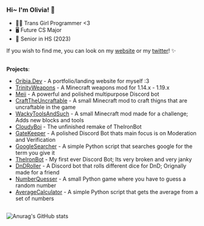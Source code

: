 ### Hi~ I'm Olivia! 👋

* 🏳️‍⚧️ Trans Girl Programmer <3
* 🖥️ Future CS Major
* 🎒 Senior in HS (2023)


If you wish to find me, you can look on my [website](https://oribia.dev/) or my [twitter](https://twitter.com/Oribia_Dev)! ✨


## 
 **Projects**:
- [Oribia.Dev](https://github.com/OribiaDev/oribia.dev.github.io) - A portfolio/landing website for myself :3
- [TrinityWeapons](https://github.com/OribiaDev/TrinityWeapons) - A Minecraft weapons mod for 1.14.x - 1.19.x
- [Meii](https://github.com/OribiaDev/Meii) - A powerful and polished multipurpose Discord bot 
- [CraftTheUncraftable](https://github.com/OribiaDev/CraftTheUncraftable) - A small Minecraft mod to craft thigns that are uncraftable in the game
- [WackyToolsAndSuch](https://github.com/OribiaDev/WackyToolsAndSuch) - A small Minecraft mod made for a challenge; Adds new blocks and tools
- [CloudyBoi](https://github.com/OribiaDev/CloudyBoi) - The unfinished remake of TheIronBot
- [GateKeeper](https://github.com/OribiaDev/GateKeeper) - A polished Discord Bot thats main focus is on Moderation and Verification
- [GoogleSearcher](https://github.com/OribiaDev/GoogleSearcher) - A simple Python script that searches google for the term you give it
- [TheIronBot](https://github.com/OribiaDev/TheIronBot) - My first ever Discord Bot; Its very broken and very janky
- [DnDRoller](https://github.com/OribiaDev/DnDRoller) - A Discord bot that rolls different dice for DnD; Orignally made for a friend
- [NumberQuesser](https://github.com/OribiaDev/NumberGuesser) - A small Python game where you have to guess a random number
- [AverageCalculator](https://github.com/OribiaDev/AverageCalculator) - A simple Python script that gets the average from a set of numbers

##
![Anurag's GitHub stats](https://github-readme-stats.vercel.app/api?username=OribiaDev&theme=dark&show_icons=true)
